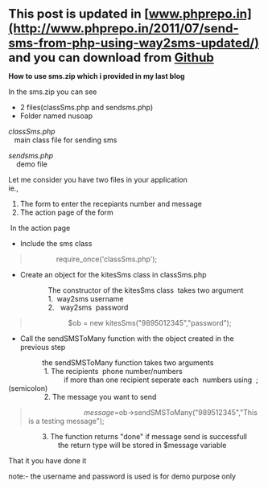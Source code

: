 <span style="font-size: x-large;">**This post is updated in [www.phprepo.in](http://www.phprepo.in/2011/07/send-sms-from-php-using-way2sms-updated/) and you can download from [Github](https://github.com/revathskumar/sms-with-php)**</span>  
  
**How to use sms.zip which i provided in my last blog**  
  
In the sms.zip you can see  

-   2 files(classSms.php and sendsms.php) 
-   Folder named nusoap 

*classSms.php*  
   main class file for sending sms  
  
*sendsms.php*  
    demo file  
  
Let me consider you have two files in your application  
ie.,  

1.  The form to enter the recepiants number and message
2.  The action page of the form

 In the action page  

-   Include the sms class

>               require\_once('classSms.php');

-   Create an object for the kitesSms class in classSms.php

                    The constructor of the kitesSms class  takes two argument  
                    1.  way2sms username  
                    2.   way2sms  password  

>                     $ob = new kitesSms("9895012345","password");

-   Call the sendSMSToMany function with the object created in the previous step

                 the sendSMSToMany function takes two arguments  
                  1. The recipients  phone number/numbers  
                            if more than one recipient seperate each  numbers using  ;(semicolon)  
                  2. The message you want to send  
  

>                             $message=$ob-&gt;sendSMSToMany("989512345","This is a testing message");

                 3. The function returns "done" if message send is successfull  
                         the return type will be stored in $message variable  
  
That it you have done it  
  
note:- the username and password is used is for demo purpose only
